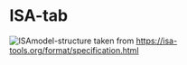 # ISA-tab

![ISAmodel-structure](https://isa-tools.org/wp-content/uploads/2015/12/ISAmodel-structure.png) taken from <https://isa-tools.org/format/specification.html>
